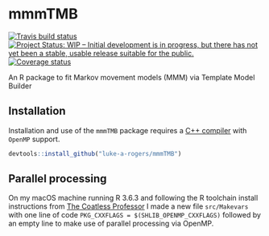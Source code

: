 
<!-- README.md is generated from README.Rmd. Please edit that file -->

# mmmTMB

[![Travis build
status](https://travis-ci.org/luke-a-rogers/mmmTMB.svg?branch=master)](https://travis-ci.org/luke-a-rogers/mmmTMB)
[![Project Status: WIP – Initial development is in progress, but there
has not yet been a stable, usable release suitable for the
public.](https://www.repostatus.org/badges/latest/wip.svg)](https://www.repostatus.org/#wip)
[![Coverage
status](https://codecov.io/gh/luke-a-rogers/mmmTMB/branch/master/graph/badge.svg)](https://codecov.io/github/luke-a-rogers/mmmTMB?branch=master)

An R package to fit Markov movement models (MMM) via Template Model
Builder

## Installation

Installation and use of the `mmmTMB` package requires a [C++
compiler](https://support.rstudio.com/hc/en-us/articles/200486498-Package-Development-Prerequisites)
with `OpenMP` support.

``` r
devtools::install_github("luke-a-rogers/mmmTMB")
```

## Parallel processing

On my macOS machine running R 3.6.3 and following the R toolchain
install instructions from [The Coatless
Professor](https://thecoatlessprofessor.com/programming/cpp/r-compiler-tools-for-rcpp-on-macos-before-r-4.0.0/)
I made a new file `src/Makevars` with one line of code `PKG_CXXFLAGS =
$(SHLIB_OPENMP_CXXFLAGS)` followed by an empty line to make use of
parallel processing via OpenMP.

